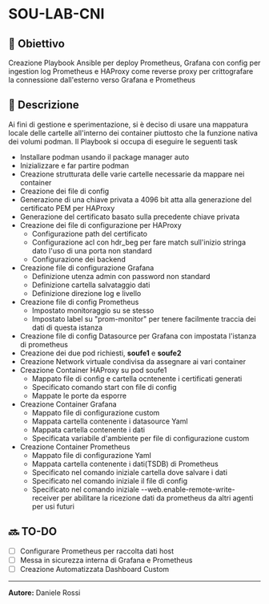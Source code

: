 # SOU-LAB-CNI

## 🎯 Obiettivo
Creazione Playbook Ansible per deploy Prometheus, Grafana con config per ingestion log Prometheus e HAProxy come reverse proxy per crittografare la connessione dall'esterno verso Grafana e Prometheus

## 📝 Descrizione
Ai fini di gestione e sperimentazione, si è deciso di usare una mappatura locale delle cartelle all'interno dei container piuttosto che la funzione nativa dei volumi podman.
Il Playbook si occupa di eseguire le seguenti task
- Installare podman usando il package manager auto
- Inizializzare e far partire podman
- Creazione strutturata delle varie cartelle necessarie da mappare nei container
- Creazione dei file di config 
- Generazione di una chiave privata a 4096 bit atta alla generazione del certificato PEM per HAProxy
- Generazione del certificato basato sulla precedente chiave privata
- Creazione dei file di configurazione per HAProxy
  - Configurazione path del certificato
  - Configurazione acl con hdr_beg per fare match sull'inizio stringa dato l'uso di una porta non standard
  - Configurazione dei backend
- Creazione file di configurazione Grafana
  - Definizione utenza admin con password non standard
  - Definizione cartella salvataggio dati
  - Definizione direzione log e livello
- Creazione file di config Prometheus
  - Impostato monitoraggio su se stesso
  - Impostato label su "prom-monitor" per tenere facilmente traccia dei dati di questa istanza
- Creazione file di config Datasource per Grafana con impostata l'istanza di prometheus
- Creazione dei due pod richiesti, **soufe1** e **soufe2**
- Creazione Network virtuale condivisa da assegnare ai vari container
- Creazione Container HAProxy su pod soufe1
  - Mappato file di config e cartella ocntenente i certificati generati
  - Specificato comando start con file di config
  - Mappate le porte da esporre
- Creazione Container Grafana
  - Mappato file di configurazione custom
  - Mappata cartella contenente i datasource Yaml
  - Mappata cartella contenente i dati
  - Specificata variabile d'ambiente per file di configurazione custom
- Creazione Container Prometheus
  - Mappato file di configurazione Yaml
  - Mappata cartella contenente i dati(TSDB) di Prometheus
  - Specificato nel comando iniziale cartella dove salvare i dati
  - Specificato nel comando iniziale il file di config
  - Specificato nel comando iniziale  --web.enable-remote-write-receiver per abilitare la ricezione dati da prometheus da altri agenti per usi futuri
## 🔜 TO-DO
- [ ] Configurare Prometheus per raccolta dati host
- [ ] Messa in sicurezza interna di Grafana e Prometheus
- [ ] Creazione Automatizzata Dashboard Custom

---

**Autore:** Daniele Rossi
